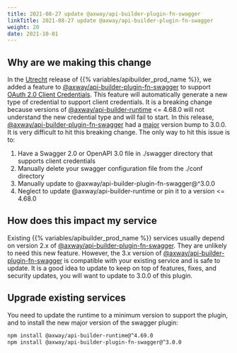 ```yaml
---
title: 2021-08-27 update @axway/api-builder-plugin-fn-swagger
linkTitle: 2021-08-27 update @axway/api-builder-plugin-fn-swagger
weight: 20
date: 2021-10-01
---
```


## Why are we making this change

In the [Utrecht](/docs/release_notes/-_27_august_2021/) release of {{% variables/apibuilder_prod_name %}}, we added a feature to [@axway/api-builder-plugin-fn-swagger](https://www.npmjs.com/package/@axway/api-builder-plugin-fn-swagger) to support [OAuth 2.0 Client Credentials](/docs/developer_guide/credentials/configuring_credentials/oauth_2.0_credentials/). This feature will automatically generate a new type of credential to support client credentials. It is a breaking change because versions of [@axway/api-builder-runtime](https://www.npmjs.com/package/@axway/api-builder-runtime) <= 4.68.0 will not understand the new credential type and will fail to start. In this release, [@axway/api-builder-plugin-fn-swagger](https://www.npmjs.com/package/@axway/api-builder-plugin-fn-swagger) had a [major](https://semver.org) version bump to 3.0.0. It is very difficult to hit this breaking change. The only way to hit this issue is to:

1. Have a Swagger 2.0 or OpenAPI 3.0 file in ./swagger directory that supports client credentials
1. Manually delete your swagger configuration file from the ./conf directory
1. Manually update to @axway/api-builder-plugin-fn-swagger@^3.0.0
1. Neglect to update @axway/api-builder-runtime or pin it to a version <= 4.68.0

## How does this impact my service

Existing {{% variables/apibuilder_prod_name %}} services usually depend on version 2.x of [@axway/api-builder-plugin-fn-swagger](https://www.npmjs.com/package/@axway/api-builder-plugin-fn-swagger). They are unlikely to need this new feature. However, the 3.x version of [@axway/api-builder-plugin-fn-swagger](https://www.npmjs.com/package/@axway/api-builder-plugin-fn-swagger) is compatible with your existing service and is safe to update. It is a good idea to update to keep on top of features, fixes, and security updates, you will want to update to 3.0.0 of this plugin.

## Upgrade existing services

You need to update the runtime to a minimum version to support the plugin, and to install the new major version of the swagger plugin:

```bash
npm install @axway/api-builder-runtime@^4.69.0
npm install @axway/api-builder-plugin-fn-swagger@^3.0.0
```
